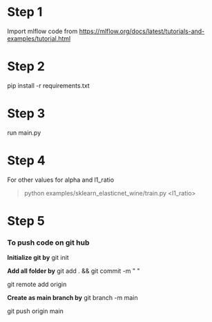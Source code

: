# Step 1
 Import mlflow code from
 https://mlflow.org/docs/latest/tutorials-and-examples/tutorial.html
 
# Step 2
 pip install -r requirements.txt
 
# Step 3
run main.py

# Step 4
For other values for alpha and l1_ratio
>python examples/sklearn_elasticnet_wine/train.py <alpha> <l1_ratio>

# Step 5
### To push code on git hub
**Initialize git by** git init

**Add all folder by** git add . && git commit -m "   "

git remote add origin <github respo url>

**Create as main branch by** git branch -m main

git push origin main
